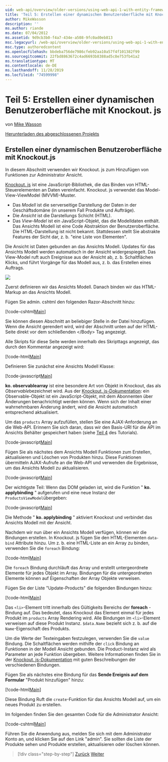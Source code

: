 ```yaml
---
uid: web-api/overview/older-versions/using-web-api-1-with-entity-framework-5/using-web-api-with-entity-framework-part-5
title: 'Teil 5: Erstellen einer dynamischen Benutzeroberfläche mit Knockout. js | Microsoft-Dokumentation'
author: MikeWasson
description: ''
ms.author: riande
ms.date: 07/04/2012
ms.assetid: 9d9cb3b0-f4a7-434e-a508-9fc0ad0eb813
msc.legacyurl: /web-api/overview/older-versions/using-web-api-1-with-entity-framework-5/using-web-api-with-entity-framework-part-5
msc.type: authoredcontent
ms.openlocfilehash: bbdeba756de7986cfeb92aa10a57f4f101382f99
ms.sourcegitcommit: 22fbd8863672c4ad6693b8388ad5c8e753fb41a2
ms.translationtype: MT
ms.contentlocale: de-DE
ms.lasthandoff: 11/28/2019
ms.locfileid: "74599998"
---
```

# <a name="part-5-creating-a-dynamic-ui-with-knockoutjs"></a>Teil 5: Erstellen einer dynamischen Benutzeroberfläche mit Knockout. js

von [Mike Wasson](https://github.com/MikeWasson)

[Herunterladen des abgeschlossenen Projekts](https://code.msdn.microsoft.com/ASP-NET-Web-API-with-afa30545)

## <a name="creating-a-dynamic-ui-with-knockoutjs"></a>Erstellen einer dynamischen Benutzeroberfläche mit Knockout.js

In diesem Abschnitt verwenden wir Knockout. js zum Hinzufügen von Funktionen zur Administrator Ansicht.

[Knockout. js](http://knockoutjs.com/) ist eine JavaScript-Bibliothek, die das Binden von HTML-Steuerelementen an Daten vereinfacht. Knockout. js verwendet das Model-View-ViewModel (MVVM)-Muster.

- Das *Modell* ist die serverseitige Darstellung der Daten in der Geschäftsdomäne (in unserem Fall Produkte und Aufträge).
- Die *Ansicht* ist die Darstellungs Schicht (HTML).
- Das *View-Model* ist ein JavaScript-Objekt, das die Modelldaten enthält. Das Ansichts Modell ist eine Code Abstraktion der Benutzeroberfläche. Die HTML-Darstellung ist nicht bekannt. Stattdessen stellt Sie abstrakte Features der Sicht dar, z. b. "eine Liste von Elementen".

Die Ansicht ist Daten gebunden an das Ansichts Modell. Updates für das Ansichts Modell werden automatisch in der Ansicht widergespiegelt. Das View-Model ruft auch Ereignisse aus der Ansicht ab, z. b. Schaltflächen Klicks, und führt Vorgänge für das Modell aus, z. b. das Erstellen eines Auftrags.

![](using-web-api-with-entity-framework-part-5/_static/image1.png)

Zuerst definieren wir das Ansichts Modell. Danach binden wir das HTML-Markup an das Ansichts Modell.

Fügen Sie admin. cshtml den folgenden Razor-Abschnitt hinzu:

[!code-cshtml[Main](using-web-api-with-entity-framework-part-5/samples/sample1.cshtml)]

Sie können diesen Abschnitt an beliebiger Stelle in der Datei hinzufügen. Wenn die Ansicht gerendert wird, wird der Abschnitt unten auf der HTML-Seite direkt vor dem schließenden &lt;/Body&gt; Tag angezeigt.

Alle Skripts für diese Seite werden innerhalb des Skripttags angezeigt, das durch den Kommentar angezeigt wird:

[!code-html[Main](using-web-api-with-entity-framework-part-5/samples/sample2.html)]

Definieren Sie zunächst eine Ansichts Modell Klasse:

[!code-javascript[Main](using-web-api-with-entity-framework-part-5/samples/sample3.js)]

**ko. observablearray** ist eine besondere Art von Objekt in Knockout, das als *Observable*bezeichnet wird. Aus der [Knockout. js-Dokumentation](http://knockoutjs.com/documentation/observables.html): ein Observable-Objekt ist ein JavaScript-Objekt, mit dem Abonnenten über Änderungen benachrichtigt werden können. Wenn sich der Inhalt einer wahrnehmbaren Änderung ändert, wird die Ansicht automatisch entsprechend aktualisiert.

Um das `products` Array aufzufüllen, stellen Sie eine AJAX-Anforderung an die Web-API. Erinnern Sie sich daran, dass wir den Basis-URI für die API im Ansichts Behälter gespeichert haben (siehe [Teil 4](using-web-api-with-entity-framework-part-4.md) des Tutorials).

[!code-javascript[Main](using-web-api-with-entity-framework-part-5/samples/sample4.js?highlight=5)]

Fügen Sie als nächstes dem Ansichts Modell Funktionen zum Erstellen, aktualisieren und Löschen von Produkten hinzu. Diese Funktionen übermitteln AJAX-Aufrufe an die Web-API und verwenden die Ergebnisse, um das Ansichts Modell zu aktualisieren.

[!code-javascript[Main](using-web-api-with-entity-framework-part-5/samples/sample5.js?highlight=7)]

Der wichtigste Teil: Wenn das DOM geladen ist, wird die Funktion " **ko. applybinding** " aufgerufen und eine neue Instanz der `ProductsViewModel`übergeben:

[!code-javascript[Main](using-web-api-with-entity-framework-part-5/samples/sample6.js)]

Die Methode " **ko. applybinding** " aktiviert Knockout und verbindet das Ansichts Modell mit der Ansicht.

Nachdem wir nun über ein Ansichts Modell verfügen, können wir die Bindungen erstellen. In Knockout. js fügen Sie den HTML-Elementen `data-bind` Attribute hinzu. Um z. b. eine HTML-Liste an ein Array zu binden, verwenden Sie die `foreach` Bindung:

[!code-html[Main](using-web-api-with-entity-framework-part-5/samples/sample7.html?highlight=1)]

Die `foreach` Bindung durchläuft das Array und erstellt untergeordnete Elemente für jedes Objekt im Array. Bindungen für die untergeordneten Elemente können auf Eigenschaften der Array Objekte verweisen.

Fügen Sie der Liste "Update-Products" die folgenden Bindungen hinzu:

[!code-html[Main](using-web-api-with-entity-framework-part-5/samples/sample8.html)]

Das `<li>`-Element tritt innerhalb des Gültigkeits Bereichs der **foreach** -Bindung auf. Das bedeutet, dass Knockout das Element einmal für jedes Produkt im `products` Array Rendering wird. Alle Bindungen im `<li>`-Element verweisen auf diese Produkt Instanz. `$data.Name` bezieht sich z. b. auf die `Name`-Eigenschaft des Produkts.

Um die Werte der Texteingaben festzulegen, verwenden Sie die `value` Bindung. Die Schaltflächen werden mithilfe der `click` Bindung an Funktionen in der Modell Ansicht gebunden. Die Product-Instanz wird als Parameter an jede Funktion übergeben. Weitere Informationen finden Sie in der [Knockout. js-Dokumentation](http://knockoutjs.com/documentation/observables.html) mit guten Beschreibungen der verschiedenen Bindungen.

Fügen Sie als nächstes eine Bindung für das **Sende Ereignis auf dem Formular** "Produkt hinzufügen" hinzu:

[!code-html[Main](using-web-api-with-entity-framework-part-5/samples/sample9.html)]

Diese Bindung Ruft die `create`-Funktion für das Ansichts Modell auf, um ein neues Produkt zu erstellen.

Im folgenden finden Sie den gesamten Code für die Administrator Ansicht:

[!code-cshtml[Main](using-web-api-with-entity-framework-part-5/samples/sample10.cshtml)]

Führen Sie die Anwendung aus, melden Sie sich mit dem Administrator Konto an, und klicken Sie auf den Link "admin". Sie sollten die Liste der Produkte sehen und Produkte erstellen, aktualisieren oder löschen können.

> [!div class="step-by-step"]
> [Zurück](using-web-api-with-entity-framework-part-4.md)
> [Weiter](using-web-api-with-entity-framework-part-6.md)
